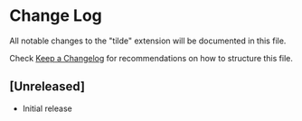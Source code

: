 # Change Log

All notable changes to the "tilde" extension will be documented in this file.

Check [Keep a Changelog](http://keepachangelog.com/) for recommendations on how to structure this file.

## [Unreleased]

- Initial release